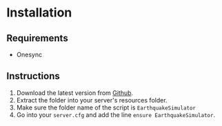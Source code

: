 # Installation

## Requirements

* Onesync

## Instructions

1. Download the latest version from [Github](https://github.com/Kiminaze/EarthquakeSimulator/releases/latest).
2. Extract the folder into your server's resources folder.
3. Make sure the folder name of the script is `EarthquakeSimulator`
4. Go into your `server.cfg` and add the line `ensure EarthquakeSimulator`.
